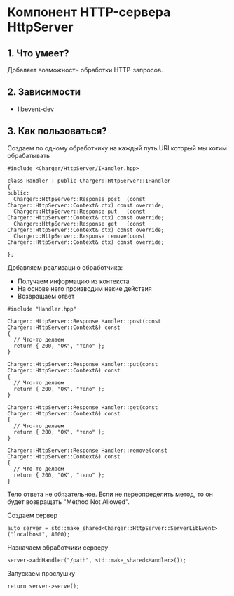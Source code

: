 # Компонент HTTP-сервера HttpServer

## 1. Что умеет?
Добаляет возможность обработки HTTP-запросов.

## 2. Зависимости
* libevent-dev

## 3. Как пользоваться?
Создаем по одному обработчику на каждый путь URI который мы хотим обрабатывать
```
#include <Charger/HttpServer/IHandler.hpp>

class Handler : public Charger::HttpServer::IHandler
{
public:
  Charger::HttpServer::Response post  (const Charger::HttpServer::Context& ctx) const override;
  Charger::HttpServer::Response put   (const Charger::HttpServer::Context& ctx) const override;
  Charger::HttpServer::Response get   (const Charger::HttpServer::Context& ctx) const override;
  Charger::HttpServer::Response remove(const Charger::HttpServer::Context& ctx) const override;

};

```

Добавляем реализацию обработчика:
* Получаем информацию из контекста
* На основе него производим некие действия
* Возвращаем ответ
```
#include "Handler.hpp"

Charger::HttpServer::Response Handler::post(const Charger::HttpServer::Context&) const
{
  // Что-то делаем
  return { 200, "OK", "тело" };
}

Charger::HttpServer::Response Handler::put(const Charger::HttpServer::Context&) const
{
  // Что-то делаем
  return { 200, "OK", "тело" };
}

Charger::HttpServer::Response Handler::get(const Charger::HttpServer::Context&) const
{
  // Что-то делаем
  return { 200, "OK", "тело" };
}

Charger::HttpServer::Response Handler::remove(const Charger::HttpServer::Context&) const
{
  // Что-то делаем
  return { 200, "OK", "тело" };
}
```
Тело ответа не обязательное. Если не переопределить метод, то он будет возвращать "Method Not Allowed".

Создаем сервер
```
auto server = std::make_shared<Charger::HttpServer::ServerLibEvent>("localhost", 8000);
```
Назначаем обработчики серверу
```
server->addHandler("/path", std::make_shared<Handler>());
```
Запускаем прослушку
```
return server->serve();
```
